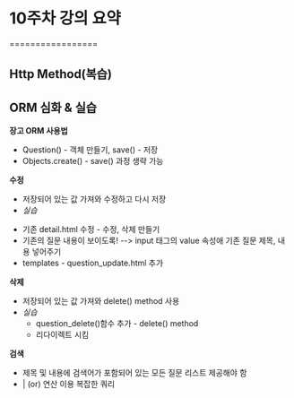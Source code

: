 # 10주차 강의 요약
=================

## Http Method(복습)


## ORM 심화 & 실습
 **장고 ORM 사용법** 
 - Question() - 객체 만들기, save() - 저장
 - Objects.create() - save() 과정 생략 가능

 **수정**
 - 저장되어 있는 값 가져와 수정하고 다시 저장
 - _실습_
  + 기존 detail.html 수정 - 수정, 삭제 만들기
  + 기존의 질문 내용이 보이도록! --> input 태그의 value 속성애 기존 질문 제목, 내용 넣어주기
  + templates - question_update.html 추가
 

 **삭제**
 - 저장되어 있는 값 가져와 delete() method 사용
 - _실습_
   + question_delete()함수 추가 - delete() method
   + 리다이렉트 시킴

   
 **검색**
 -  제목 및 내용에 검색어가 포함되어 있는 모든 질문 리스트 제공해야 함
 - | (or) 연산 이용 복잡한 쿼리




